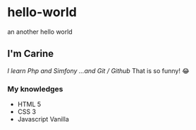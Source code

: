 # hello-world
an another hello world
## I'm Carine
*I learn Php and Simfony*
*...and Git / Github*
That is so funny! :joy:
### My knowledges
- HTML 5
- CSS 3
- Javascript Vanilla



